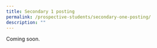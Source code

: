 ```yaml
---
title: Secondary 1 posting
permalink: /prospective-students/secondary-one-posting/
description: ""
---
```

Coming soon.